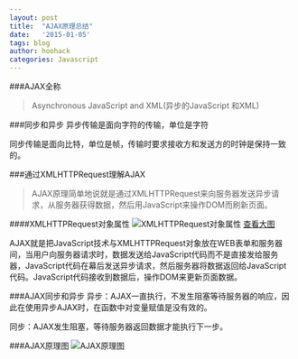 ```yaml
---
layout: post
title:  "AJAX原理总结"
date:   '2015-01-05'
tags: blog
author: hoohack
categories: Javascript
---
```


###AJAX全称
> Asynchronous JavaScript and XML(异步的JavaScript 和XML)

###同步和异步
异步传输是面向字符的传输，单位是字符

同步传输是面向比特，单位是帧，传输时要求接收方和发送方的时钟是保持一致的。

###通过XMLHTTPRequest理解AJAX
> AJAX原理简单地说就是通过XMLHTTPRequest来向服务器发送异步请求，从服务器获得数据，然后用JavaScript来操作DOM而刷新页面。



####XMLHTTPRequest对象属性
![XMLHTTPRequest对象属性](http://7u2eqw.com1.z0.glb.clouddn.com/XMLHTTPRequest对象属性.png)
[查看大图](https://www.hoohack.me/assets/images/2015_01_05.png)

AJAX就是把JavaScript技术与XMLHTTPRequest对象放在WEB表单和服务器间，当用户向服务器请求时，数据发送给JavaScript代码而不是直接发给服务器，JavaScript代码在幕后发送异步请求，然后服务器将数据返回给JavaScript代码。JavaScript代码接收到数据后，操作DOM来更新页面数据。

###AJAX同步和异步
异步：AJAX一直执行，不发生阻塞等待服务器的响应，因此在使用异步AJAX时，在函数中对变量赋值是没有效的。

同步：AJAX发生阻塞，等待服务器返回数据才能执行下一步。

###AJAX原理图
![AJAX原理图](http://7u2eqw.com1.z0.glb.clouddn.com/ajax.png)
